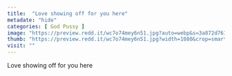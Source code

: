 ```yaml
---
title:  "Love showing off for you here"
metadate: "hide"
categories: [ God Pussy ]
image: "https://preview.redd.it/wc7o74mey6n51.jpg?auto=webp&s=3a872d76154e925a03f806b0da11520d514db698"
thumb: "https://preview.redd.it/wc7o74mey6n51.jpg?width=1080&crop=smart&auto=webp&s=b214300feff708784e63369b29d0136d7819a6d2"
visit: ""
---
```

Love showing off for you here
